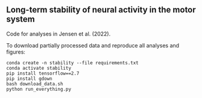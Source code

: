 ## Long-term stability of neural activity in the motor system

Code for analyses in Jensen et al. (2022).

To download partially processed data and reproduce all analyses and figures:

`conda create -n stability --file requirements.txt`\
`conda activate stability`\
`pip install tensorflow==2.7`\
`pip install gdown`\
`bash download_data.sh`\
`python run_everything.py`




